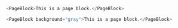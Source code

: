 ```js
<PageBlock>This is a page block.</PageBlock>
```

```js
<PageBlock background="gray">This is a page block.</PageBlock>
```
